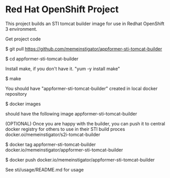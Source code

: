 # Red Hat OpenShift Project

This project builds an STI tomcat builder image for use in Redhat OpenShift 3 environment.

Get project code

$ git pull https://github.com/memeinstigator/appformer-sti-tomcat-builder

$ cd appformer-sti-tomcat-builder
 
Install make, if you don't have it. "yum -y install make"

$ make

You should have "appformer-sti-tomcat-builder" created in local docker repository

$ docker images

should have the following image appformer-sti-tomcat-builder
 
(OPTIONAL)
Once you are happy with the builder, you can push it to central docker registry for others to use in their STI build proces
docker.oi/memeinstigator/s2i-tomcat-builder

$ docker tag appformer-sti-tomcat-builder docker.io/memeinstigator/appformer-sti-tomcat-builder

$ docker push docker.io/memeinstigator/appformer-sti-tomcat-builder

See sti/usage/README.md for usage
